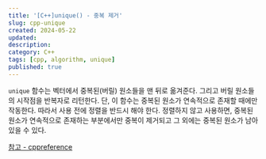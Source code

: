 ```yaml
---
title: '[C++]unique() - 중복 제거'
slug: cpp-unique
created: 2024-05-22
updated:
description:
category: C++
tags: [cpp, algorithm, unique]
published: true
---
```


`unique` 함수는 벡터에서 중복된(버릴) 원소들을 맨 뒤로 옮겨준다.
그리고 버릴 원소들의 시작점을 반복자로 리턴한다.
단, 이 함수는 중복된 원소가 연속적으로 존재할 때에만 작동한다.
따라서 사용 전에 정렬을 반드시 해야 한다.
정렬하지 않고 사용하면, 중복된 원소가 연속적으로 존재하는 부분에서만 중복이 제거되고 그 외에는 중복된 원소가 남아있을 수 있다.

[참고 - cppreference][1]

[1]: https://en.cppreference.com/w/cpp/algorithm/unique
